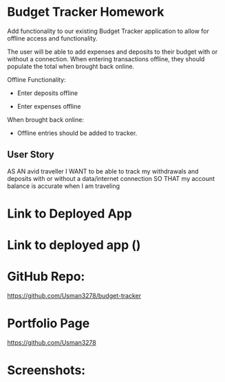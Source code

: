 # Budget Tracker Homework

Add functionality to our existing Budget Tracker application to allow for offline access and functionality.

The user will be able to add expenses and deposits to their budget with or without a connection. When entering transactions offline, they should populate the total when brought back online.

Offline Functionality:

  * Enter deposits offline

  * Enter expenses offline

When brought back online:

  * Offline entries should be added to tracker.

## User Story

AS AN avid traveller
I WANT to be able to track my withdrawals and deposits with or without a data/internet connection
SO THAT my account balance is accurate when I am traveling

# Link to Deployed App

# Link to deployed app () 

# GitHub Repo:
https://github.com/Usman3278/budget-tracker

# Portfolio Page
https://github.com/Usman3278


# Screenshots:
